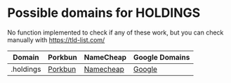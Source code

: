 # Possible domains for HOLDINGS

No function implemented to check if any of these work, but you can check manually with https://tld-list.com/

| Domain | Porkbun | NameCheap | Google Domains |
|---|---|---|---|
| .holdings | [Porkbun](https://porkbun.com/checkout/search?prb=e814663da1&tlds=&idnLanguage=&search=search&q=.holdings) | [Namecheap](https://www.namecheap.com/domains/registration/results/?domain=.holdings) | [Google](https://domains.google.com/registrar/search?searchTerm=.holdings) |
